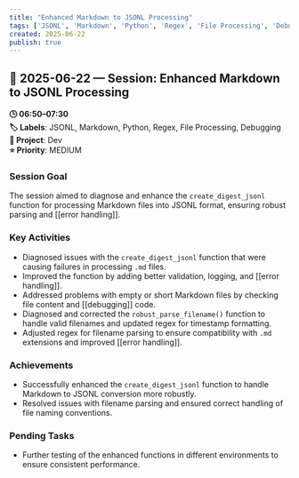 ```yaml
---
title: "Enhanced Markdown to JSONL Processing"
tags: ['JSONL', 'Markdown', 'Python', 'Regex', 'File Processing', 'Debugging']
created: 2025-06-22
publish: true
---
```


## 📅 2025-06-22 — Session: Enhanced Markdown to JSONL Processing

**🕒 06:50–07:30**  
**🏷️ Labels**: JSONL, Markdown, Python, Regex, File Processing, Debugging  
**📂 Project**: Dev  
**⭐ Priority**: MEDIUM  


### Session Goal
The session aimed to diagnose and enhance the `create_digest_jsonl` function for processing Markdown files into JSONL format, ensuring robust parsing and [[error handling]].

### Key Activities
- Diagnosed issues with the `create_digest_jsonl` function that were causing failures in processing `.md` files.
- Improved the function by adding better validation, logging, and [[error handling]].
- Addressed problems with empty or short Markdown files by checking file content and [[debugging]] code.
- Diagnosed and corrected the `robust_parse_filename()` function to handle valid filenames and updated regex for timestamp formatting.
- Adjusted regex for filename parsing to ensure compatibility with `.md` extensions and improved [[error handling]].

### Achievements
- Successfully enhanced the `create_digest_jsonl` function to handle Markdown to JSONL conversion more robustly.
- Resolved issues with filename parsing and ensured correct handling of file naming conventions.

### Pending Tasks
- Further testing of the enhanced functions in different environments to ensure consistent performance.
